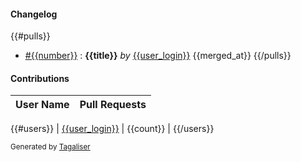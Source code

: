 #### Changelog

{{#pulls}}
* [#{{number}}]({{url}}) : **{{title}}** _by_ [{{user_login}}](https://github.com/{{user_login}}) {{merged_at}}
{{/pulls}}

#### Contributions

| User Name | Pull Requests |
| --------- | :-----------: |
{{#users}}
| [{{user_login}}](https://github.com/{{user_login}}) | {{count}} |
{{/users}}

<small>Generated by [Tagaliser](https://github.com/eddieajau/tagaliser)</small>
